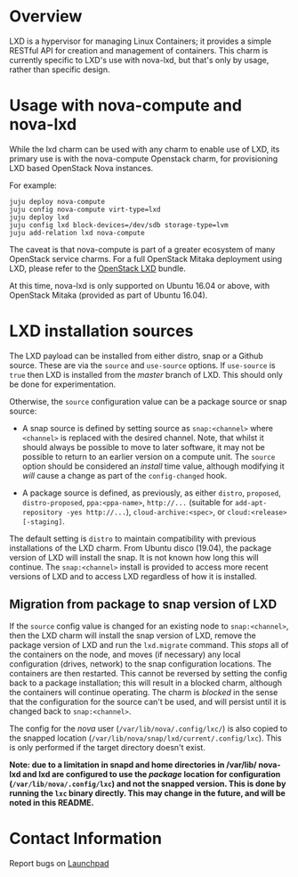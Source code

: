 # Overview

LXD is a hypervisor for managing Linux Containers; it provides a
simple RESTful API for creation and management of containers. This
charm is currently specific to LXD's use with nova-lxd, but that's
only by usage, rather than specific design.

# Usage with nova-compute and nova-lxd

While the lxd charm can be used with any charm to enable use of LXD,
its primary use is with the nova-compute Openstack charm, for
provisioning LXD based OpenStack Nova instances.

For example:

    juju deploy nova-compute
    juju config nova-compute virt-type=lxd
    juju deploy lxd
    juju config lxd block-devices=/dev/sdb storage-type=lvm
    juju add-relation lxd nova-compute

The caveat is that nova-compute is part of a greater ecosystem of many
OpenStack service charms. For a full OpenStack Mitaka deployment using
LXD, please refer to the [OpenStack
LXD](https://jujucharms.com/u/openstack-charmers-next/openstack-lxd)
bundle.

At this time, nova-lxd is only supported on Ubuntu 16.04 or above, with
OpenStack Mitaka (provided as part of Ubuntu 16.04).

# LXD installation sources

The LXD payload can be installed from either distro, snap or a Github source.
These are via the `source` and `use-source` options.  If `use-source` is `true`
then LXD is installed from the *master* branch of LXD.  This should only be
done for experimentation.

Otherwise, the `source` configuration value can be a package source or snap source:

- A snap source is defined by setting source as `snap:<channel>` where
  `<channel>` is replaced with the desired channel.  Note, that whilst it
  should always be possible to move to later software, it may not be possible
  to return to an earlier version on a compute unit.  The `source` option
  should be considered an *install* time value, although modifying it *will*
  cause a change as part of the `config-changed` hook.

- A package source is defined, as previously, as either `distro`, `proposed`,
  `distro-proposed`, `ppa:<ppa-name>`, `http://...` (suitable for
  `add-apt-repository -yes http://...`), `cloud-archive:<spec>`, or
  `cloud:<release>[-staging]`.

The default setting is `distro` to maintain compatibility with previous
installations of the LXD charm.  From Ubuntu disco (19.04), the package
version of LXD will install the snap.  It is not known how long this will
continue.  The `snap:<channel>` install is provided to access more recent
versions of LXD and to access LXD regardless of how it is installed.

## Migration from package to snap version of LXD

If the `source` config value is changed for an existing node to
`snap:<channel>`, then the LXD charm will install the snap version of LXD,
remove the package version of LXD and run the `lxd.migrate` command.  This
*stops* all of the containers on the node, and moves (if necessary) any local
configuration (drives, network) to the snap configuration locations.  The
containers are then restarted.  This cannot be reversed by setting the config
back to a package installation; this will result in a blocked charm, although
the containers will continue operating.  The charm is *blocked* in the sense
that the configuration for the source can't be used, and will persist until it
is changed back to `snap:<channel>`.

The config for the *nova* user (`/var/lib/nova/.config/lxc/`) is also copied to
the snapped location (`/var/lib/nova/snap/lxd/current/.config/lxc`).  This is
only performed if the target directory doesn't exist.

**Note: due to a limitation in snapd and home directories in /var/lib/ nova-lxd
and lxd are configured to use the *package* location for configuration
(`/var/lib/nova/.config/lxc`) and not the snapped version.  This is done by
running the `lxc` binary directly.  This may change in the future, and will be
noted in this README.**

# Contact Information

Report bugs on [Launchpad](https://bugs.launchpad.net/charm-lxd/+filebug)
